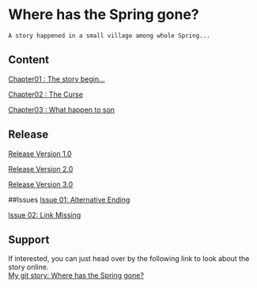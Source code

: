 # Where has the Spring gone?
    A story happened in a small village among whole Spring...
    
## Content
 
[Chapter01 : The story begin...](chapter01.md)

[Chapter02 : The Curse](chapter02.md)

[Chapter03 : What happen to son](chapter03.md)
## Release

[Release Version 1.0](https://github.com/WanyitYong/github-story-2019/releases/tag/v1.0)

[Release Version 2.0](https://github.com/WanyitYong/github-story-2019/releases/tag/v2.0)

[Release Version 3.0](https://github.com/WanyitYong/github-story-2019/releases/tag/v3.0)

##Issues
[Issue 01: Alternative Ending](https://github.com/WanyitYong/github-story-2019/issues/1)

[Issue 02: Link Missing](https://github.com/WanyitYong/github-story-2019/issues/2)
## Support
If interested, you can just head over by the following link to look about the story online.<br />
    [My git story: Where has the Spring gone?](https://WanyitYong.github.io/github-story-2019)
